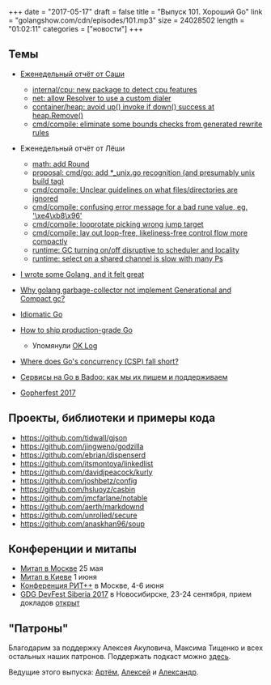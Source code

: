 +++
date = "2017-05-17"
draft = false
title = "Выпуск 101. Хороший Go"
link = "golangshow.com/cdn/episodes/101.mp3"
size = 24028502
length = "01:02:11"
categories = ["новости"]
+++

## Темы

* [Еженедельный отчёт от Саши](https://github.com/LK4D4/report/blob/master/reports/golang-05-16.md)
    * [internal/cpu: new package to detect cpu features](https://github.com/golang/go/commit/69972aea74de6a0397a05281475d1ca006da7bb0)
    * [net: allow Resolver to use a custom dialer](https://github.com/golang/go/commit/380aa884b8b2935137eee266d0a44e9083fae71f)
    * [container/heap: avoid up() invoke if down() success at heap.Remove()](https://github.com/golang/go/commit/ee57e36dfa6879c05ac6717c29f2df5b546e1256)
    * [cmd/compile: eliminate some bounds checks from generated rewrite rules](https://github.com/golang/go/commit/5548f7d5cfadf1319a99b2a17e72ff91fcdd09fc)

* Еженедельный отчёт от Лёши
    * [math: add Round](https://github.com/golang/go/issues/20100)
    * [proposal: cmd/go: add *_unix.go recognition (and presumably unix build tag)](https://github.com/golang/go/issues/20322)
    * [cmd/compile: Unclear guidelines on what files/directories are ignored](https://github.com/golang/go/issues/20337)
    * [cmd/compile: confusing error message for a bad rune value, eg. '\xe4\xb8\x96'](https://github.com/golang/go/issues/20343)
    * [cmd/compile: looprotate picking wrong jump target](https://github.com/golang/go/issues/20355)
    * [cmd/compile: lay out loop-free, likeliness-free control flow more compactly](https://github.com/golang/go/issues/20356)
    * [runtime: GC turning on/off disruptive to scheduler and locality](https://github.com/golang/go/issues/20307)
    * [runtime: select on a shared channel is slow with many Ps](https://github.com/golang/go/issues/20351)

* [I wrote some Golang, and it felt great](https://hackernoon.com/i-wrote-some-golang-and-it-felt-great-3c3367a67db5)
* [Why golang garbage-collector not implement Generational and Compact gc?](https://groups.google.com/forum/#!msg/golang-nuts/KJiyv2mV2pU/wdBUH1mHCAAJ)
* [Idiomatic Go](https://pocketgophers.com/idiomatic-go/)
* [How to ship production-grade Go](https://www.oreilly.com/ideas/how-to-ship-production-grade-go)
    * Упомянули [OK Log](https://peter.bourgon.org/ok-log/)
* [Where does Go's concurrency (CSP) fall short?](https://www.quora.com/Where-does-Gos-concurrency-CSP-fall-short/answer/Sameer-Ajmani)
* [Сервисы на Go в Badoo: как мы их пишем и поддерживаем](https://habrahabr.ru/company/badoo/blog/328062/)
* [Gopherfest 2017](https://www.meetup.com/golangsf/events/238748981/)


## Проекты, библиотеки и примеры кода

* https://github.com/tidwall/gjson
* https://github.com/jingweno/godzilla
* https://github.com/ebrian/dispenserd
* https://github.com/itsmontoya/linkedlist
* https://github.com/davidjpeacock/kurly
* https://github.com/joshbetz/config
* https://github.com/hsluoyz/casbin
* https://github.com/jmcfarlane/notable
* https://github.com/aerth/markdownd
* https://github.com/unrolled/secure
* https://github.com/anaskhan96/soup


## Конференции и митапы

* [Митап в Москве](https://www.meetup.com/Golang-Moscow/events/237805619/) 25 мая
* [Митап в Киеве](https://www.meetup.com/uagolang/events/239752726/) 1 июня
* [Конференция РИТ++](http://ritfest.ru) в Москве, 4-6 июня
* [GDG DevFest Siberia 2017](https://gdg-siberia.com) в Новосибирске, 23-24 сентября, прием докладов [открыт](https://bit.ly/dfSiberia17-c4p)


## "Патроны"

Благодарим за поддержку Алексея Акуловича, Максима Тищенко и всех остальных наших патронов.
Поддержать подкаст можно [здесь](https://www.patreon.com/golangshow).

Ведущие этого выпуска: [Артём](https://twitter.com/miolini), [Алексей](https://twitter.com/paaleksey) и
[Александр](https://twitter.com/LK4D4math).
